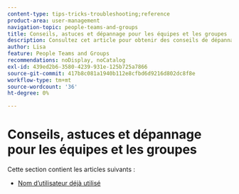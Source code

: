 ```yaml
---
content-type: tips-tricks-troubleshooting;reference
product-area: user-management
navigation-topic: people-teams-and-groups
title: Conseils, astuces et dépannage pour les équipes et les groupes
description: Consultez cet article pour obtenir des conseils de dépannage sur les équipes et les groupes.
author: Lisa
feature: People Teams and Groups
recommendations: noDisplay, noCatalog
exl-id: 439ed2b6-3580-4239-931e-125b725a7866
source-git-commit: 417b8c081a1940b112e8cfbd6d9216d802dc8f8e
workflow-type: tm+mt
source-wordcount: '36'
ht-degree: 0%

---
```


# Conseils, astuces et dépannage pour les équipes et les groupes

Cette section contient les articles suivants :

* [Nom d’utilisateur déjà utilisé](../../people-teams-and-groups/tips-tricks-and-troubleshooting/username-already-in-use.md)
